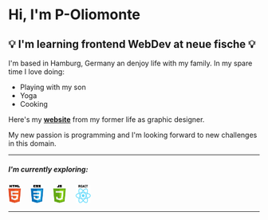 # Hi, I'm P-Oliomonte
## :bulb: I'm learning frontend WebDev at neue fische :bulb:

I'm based in Hamburg, Germany an denjoy life with my family. In my spare time I love doing: 
- Playing with my son
- Yoga
- Cooking

Here's my **[website](https://phillip-oehlenberg.com/)** from my former life as graphic designer.

My new passion is programming and I'm looking forward to new challenges in this domain.

---

##### I'm currently exploring:
<p>
<img src="/pics/ICONS_0001_HTML.png" width="5%" height="5%"> &nbsp; &nbsp;
<img src="/pics/ICONS_0003_CSS.png" width="5%" height="5%"> &nbsp; &nbsp;
<img src="/pics/ICONS_0002_JAVASCRIPT.png" width="5%" height="5%"> &nbsp; &nbsp;
<img src="/pics/ICONS_0000_REACT.png" width="6%" height="6%">
</p> 

---
